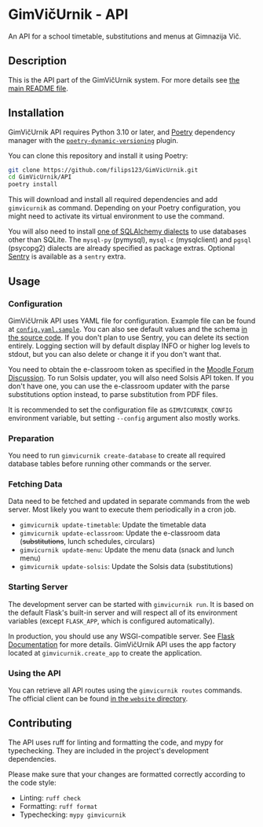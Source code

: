 GimVičUrnik - API
=================

An API for a school timetable, substitutions and menus at Gimnazija Vič.

## Description

This is the API part of the GimVičUrnik system. For more details see [the main README file](../README.md).

## Installation

GimVičUrnik API requires Python 3.10 or later, and [Poetry](https://python-poetry.org/) dependency manager with the [`poetry-dynamic-versioning`](https://pypi.org/project/poetry-dynamic-versioning/) plugin.

You can clone this repository and install it using Poetry:

```bash
git clone https://github.com/filips123/GimVicUrnik.git
cd GimVicUrnik/API
poetry install
```

This will download and install all required dependencies and add `gimvicurnik` as command. Depending on your Poetry configuration, you might need to activate its virtual environment to use the command.

You will also need to install [one of SQLAlchemy dialects](https://docs.sqlalchemy.org/en/20/dialects/index.html) to use databases other than SQLite. The `mysql-py` (pymysql), `mysql-c` (mysqlclient) and `pgsql` (psycopg2) dialects are already specified as package extras. Optional [Sentry](https://sentry.io/) is available as a `sentry` extra.

## Usage

### Configuration

GimVičUrnik API uses YAML file for configuration. Example file can be found at [`config.yaml.sample`](config.yaml.sample). You can also see default values and the schema [in the source code](gimvicurnik/config/__init__.py). If you don't plan to use Sentry, you can delete its section entirely. Logging section will by default display INFO or higher log levels to stdout, but you can also delete or change it if you don't want that.

You need to obtain the e-classroom token as specified in the [Moodle Forum Discussion](https://moodle.org/mod/forum/discuss.php?d=193857). To run Solsis updater, you will also need Solsis API token. If you don't have one, you can use the e-classroom updater with the parse substitutions option instead, to parse substitution from PDF files.

It is recommended to set the configuration file as `GIMVICURNIK_CONFIG` environment variable, but setting `--config` argument also mostly works.

### Preparation

You need to run `gimvicurnik create-database` to create all required database tables before running other commands or the server.

### Fetching Data

Data need to be fetched and updated in separate commands from the web server. Most likely you want to execute them periodically in a cron job.

* `gimvicurnik update-timetable`: Update the timetable data
* `gimvicurnik update-eclassroom`: Update the e-classroom data (~~substitutions~~, lunch schedules, circulars)
* `gimvicurnik update-menu`: Update the menu data (snack and lunch menu)
* `gimvicurnik update-solsis`: Update the Solsis data (substitutions)

### Starting Server

The development server can be started with `gimvicurnik run`. It is based on the default Flask's built-in server and will respect all of its environment variables (except `FLASK_APP`, which is configured automatically).

In production, you should use any WSGI-compatible server. See [Flask Documentation](https://flask.palletsprojects.com/en/2.3.x/deploying/) for more details. GimVičUrnik API uses the app factory located at `gimvicurnik.create_app` to create the application.

### Using the API

You can retrieve all API routes using the `gimvicurnik routes` commands. The official client can be found [in the `website` directory](../website).

## Contributing

The API uses ruff for linting and formatting the code, and mypy for typechecking. They are included in the project's development dependencies.

Please make sure that your changes are formatted correctly according to the code style:

* Linting: `ruff check`
* Formatting: `ruff format`
* Typechecking: `mypy gimvicurnik`
